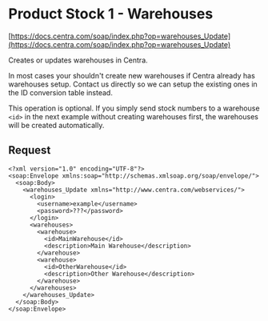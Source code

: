 # Product Stock 1 - Warehouses

[https://docs.centra.com/soap/index.php?op=warehouses_Update](https://docs.centra.com/soap/index.php?op=warehouses_Update)

Creates or updates warehouses in Centra.

In most cases your shouldn't create new warehouses if Centra already has warehouses setup. Contact us directly so we can setup the existing ones in the ID conversion table instead.

This operation is optional. If you simply send stock numbers to a warehouse `<id>` in the next example without creating warehouses first, the warehouses will be created automatically.

## Request

```
<?xml version="1.0" encoding="UTF-8"?>
<soap:Envelope xmlns:soap="http://schemas.xmlsoap.org/soap/envelope/">
  <soap:Body>
    <warehouses_Update xmlns="http://www.centra.com/webservices/">
      <login>
        <username>example</username>
        <password>???</password>
      </login>
      <warehouses>
        <warehouse>
          <id>MainWarehouse</id>
          <description>Main Warehouse</description>
        </warehouse>
        <warehouse>
          <id>OtherWarehouse</id>
          <description>Other Warehouse</description>
        </warehouse>
      </warehouses>
    </warehouses_Update>
  </soap:Body>
</soap:Envelope>
```
